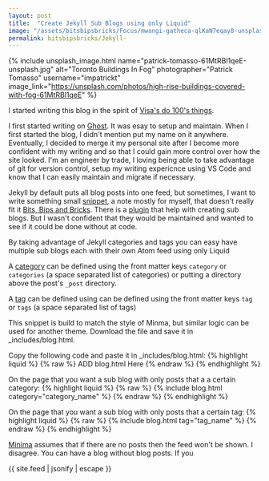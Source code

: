 ```yaml
---
layout: post
title:  "Create Jekyll Sub Blogs using only Liquid"
image: "/assets/bitsbipsbricks/Focus/mwangi-gatheca-qlKaN7eqay8-unsplash.jpg"
permalink: bitsbipsbricks/Jekyll-
---
```


{% include unsplash_image.html 
   name="patrick-tomasso-61MtRBl1qeE-unsplash.jpg" 
   alt="Toronto Buildings In Fog" 
   photographer="Patrick Tomasso" 
   username="impatrickt" 
   image_link="https://unsplash.com/photos/high-rise-buildings-covered-with-fog-61MtRBl1qeE" 
%}

I started writing this blog in the spirit of [Visa's do 100's things](https://www.visakanv.com/blog/do100things/).

I first started writing on [Ghost](https://ghost.org/). It was esay to setup and maintain. When I first started the blog, I didn't mention put my name on it anywhere. Eventually, I decided to merge it my personal site after I become more confident with my writing and so that I could gain more control over how the site looked. I'm an engineer by trade, I loving being able to take advantage of git for version control, setup my writing expericnce using VS Code and know that I can easily maintain and migrate if necessary.

Jekyll by default puts all blog posts into one feed, but sometimes, I want to write something small [snippet](/snippets), a note mostly for myself, that doesn't really fit it [Bits, Bips and Bricks](/bitsbipsbricks).  There is a [plugin](https://github.com/scandio/jekyll-paginate-multiple) that help with creating sub blogs. But I wasn't confident that they would be maintained and wanted to see if it could be done without at code.

By taking advantage of Jekyll categories and tags you can easy have multiple sub blogs each with their own Atom feed using only Liquid

A [category](https://jekyllrb.com/docs/posts/#categories) can be defined using the front matter keys `category` or `categories` (a space separated list of categories) or putting a directory above the post's `_post` directory. 

A [tag](https://jekyllrb.com/docs/posts/#tags) can be defined using can be defined using the front matter keys `tag` or `tags` (a space separated list of tags)

This snippet is build to match the style of Minma, but similar logic can be used for another theme. Download the file and save it in _includes/blog.html.

Copy the following code and paste it in _includes/blog.html:
{% highlight liquid %}
{% raw %}
ADD blog.html Here
{% endraw %}
{% endhighlight %}

On the page that you want a sub blog with only posts that a a certain category:
{% highlight liquid %}
{% raw %}
{% include blog.html category="category_name" %}
{% endraw %}
{% endhighlight %}

On the page that you want a sub blog with only posts that a certain tag:
{% highlight liquid %}
{% raw %}
{% include blog.html tag="tag_name" %}
{% endraw %}
{% endhighlight %}

[Minima](https://github.com/jekyll/minima/pull/137/files#r124796175) assumes that if there are no posts then the feed won't be shown. I disagree. You can have a blog without blog posts. If you


{{ site.feed | jsonify | escape }}

